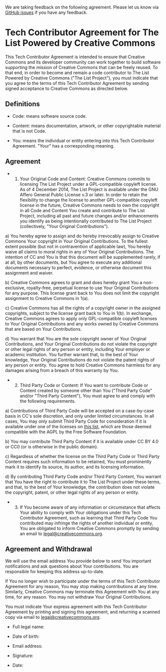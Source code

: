 We are taking feedback on the following agreement. Please let us know via [GitHub issues](https://www.github.com/creativecommons/list/issues) if you have any feedback.

# Tech Contributor Agreement for The List Powered by Creative Commons

This Tech Contributor Agreement is intended to ensure that Creative
Commons and its developer community can work together to build
software supporting the mission of Creative Commons that can be freely
reused. To that end, in order to become and remain a code contributor
to The List Powered by Creative Commons ("The List Project"), you must
indicate that you agree to the terms of this Tech Contributor
Agreement by sending signed acceptance to Creative Commons as directed
below.

## Definitions

* Code: means software source code.

* Content: means documentation, artwork, or other copyrightable
material that is not Code.

* You: means the individual or entity entering into this Tech
Contributor Agreement. "Your" has a corresponding meaning.

## Agreement

* 1. Your Original Code and Content: Creative Commons commits to
licensing The List Project under a GPL-compatible copyleft license. As
of 4 December 2014, The List Project is available under the GNU Affero
General Public License v.3 or later. In order to retain the
flexibility to change the license to another GPL-compatible copyleft
license in the future, Creative Commons needs to own the copyright in
all Code and Content You create and contribute to The List Project,
including all past and future changes and/or enhancements you identify
as being intentionally contributed to The List Project (collectively,
"Your Original Contributions").

a) You hereby agree to assign and do hereby irrevocably assign to
Creative Commons Your copyright in Your Original Contributions. To the
fullest extent possible (but not in contravention of applicable law),
You hereby waive all claims to moral rights in any of Your Original
Contributions. The intention of CC and You is that this document will
be supplemented rarely, if at all, by other documents, but You agree
to execute any additional documents necessary to perfect, evidence, or
otherwise document this assignment and waiver.

b) Creative Commons agrees to grant and does hereby grant You a
non-exclusive, royalty-free, perpetual license to use Your Original
Contributions for any purpose. This license grant back to You does not
limit the copyright assignment to Creative Commons in 1(a).

c) Creative Commons has all the rights of a copyright owner in the
assigned copyrights, subject to the license grant back to You in 1(b).
In exchange, Creative Commons agrees to apply only GPL-compatible
copyleft licenses to Your Original Contributions and any works owned
by Creative Commons that are based on Your Contributions.

d) You warrant that You are the sole copyright owner of Your Original
Contributions, and Your Original Contributions do not violate the
copyright or other legal rights of any person or entity, including
Your employer or academic institution. You further warrant that, to
the best of Your knowledge, Your Original Contributions do not violate
the patent rights of any person or entity. You agree to hold Creative
Commons harmless for any damages arising from a breach of this
warranty by You.

* 2. Third Party Code or Content: If You want to contribute Code or
Content created by someone other than You ("Third Party Code" and/or
"Third Party Content"), You must agree to and comply with the
following requirements.

a) Contributions of Third Party Code will be accepted on a
case-by-case basis in CC's sole discretion, and only under limited
circumstances. In all cases, You may only submit Third Party Code for
consideration if it is available under one of the licenses on
[this list](https://www.gnu.org/licenses/license-list.html),
which are those deemed compatible with the AGPL by the Free Software
Foundation.

b) You may contribute Third Party Content if it is available under CC
BY 4.0 or CC0 (or is otherwise in the public domain).

c) Regardless of whether the license on the Third Party Code or Third
Party Content requires such information to be retained, You must
prominently mark it to identify its source, its author, and its
licensing information.

d) By contributing Third Party Code and/or Third Party Content, You
warrant that You have the right to contribute it to The List Project
under these terms, and that, to the best of Your knowledge, the
contribution does not violate the copyright, patent, or other legal
rights of any person or entity.

* 3. If You become aware of any information or circumstance that affects
Your ability to comply with Your obligations under this Tech
Contributor Agreement, such as learning that Third Party Code You
contributed may infringe the rights of another individual or entity,
You are obligated to inform Creative Commons promptly by sending an
email to <legal@creativecommons.org>.

## Agreement and Withdrawal

We will use the email address You provide below to send You important
notifications and ask questions about Your contributions. You are
responsible for keeping this address up-to-date.

If You no longer wish to participate under the terms of this Tech
Contributor Agreement for any reason, You may stop making
contributions at any time. Similarly, Creative Commons may terminate
this Agreement with You at any time, for any reason. You may not
withdraw Your Original Contributions.

You must indicate Your express agreement with this Tech Contributor
Agreement by printing and signing this agreement, and returning a
scanned copy via email to <legal@creativecommons.org>.

* Full legal name:

* Date of birth: 

* Email address: 

* Signature: 

* Date:
